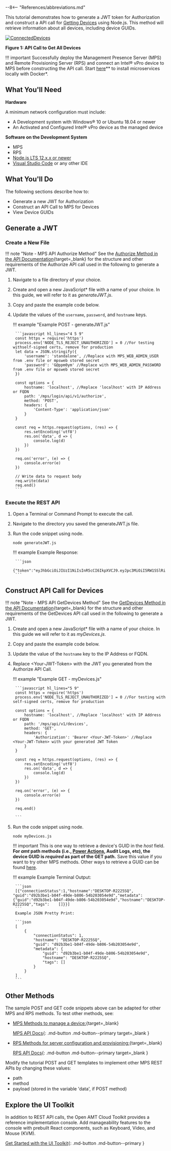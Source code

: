 --8<-- "References/abbreviations.md"

This tutorial demonstrates how to generate a JWT token for Authorization and construct a API call for [Getting Devices](https://app.swaggerhub.com/apis-docs/rbheopenamt/mps/1.4.0#/Devices/get_api_v1_devices) using Node.js. This method will retrieve information about all devices, including device GUIDs.

[![ConnectedDevices](../assets/images/ConnectedDevicesAPI.png)](../assets/images/ConnectedDevicesAPI.png)

**Figure 1: API Call to Get All Devices**

!!! important
    Successfully deploy the Management Presence Server (MPS) and Remote Provisioning Server (RPS) and connect an Intel® vPro device to MPS before constructing the API call. Start [here](../Docker/overview.md)** to install microservices locally with Docker*.

## What You'll Need

**Hardware**

A minimum network configuration must include:

-  A Development system with Windows® 10 or Ubuntu 18.04 or newer
-  An Activated and Configured Intel® vPro device as the managed device

**Software on the Development System** 

- MPS
- RPS
- [Node.js LTS 12.x.x or newer](https://nodejs.org/)
- [Visual Studio Code](https://code.visualstudio.com/) or any other IDE
    
  
## What You'll Do
The following sections describe how to:

- Generate a new JWT for Authorization
- Construct an API Call to MPS for Devices
- View Device GUIDs

## Generate a JWT

### Create a New File

!!! note "Note - MPS API Authorize Method"
    See the [Authorize Method in the API Documentation](https://app.swaggerhub.com/apis-docs/rbheopenamt/mps/1.4.0#/Auth/post_api_v1_authorize){target=_blank} for the structure and other requirements of the Authorize API call used in the following to generate a JWT.

1. Navigate to a file directory of your choice.
2. Create and open a new JavaScript* file with a name of your choice. In this guide, we will refer to it as *generateJWT.js*.
3. Copy and paste the example code below.
4. Update the values of the `username`, `password`, and `hostname` keys.

    !!! example "Example POST - generateJWT.js"

        ```javascript hl_lines="4 5 9"
        const https = require('https')
        process.env['NODE_TLS_REJECT_UNAUTHORIZED'] = 0 //For testing withself-signed certs, remove for production
        let data = JSON.stringify({
            'username': 'standalone', //Replace with MPS_WEB_ADMIN_USER from .env file or mpsweb stored secret
            'password': 'G@ppm0ym' //Replace with MPS_WEB_ADMIN_PASSWORD from .env file or mpsweb stored secret
        })

        const options = {
            hostname: 'localhost', //Replace 'localhost' with IP Address or FQDN
            path: '/mps/login/api/v1/authorize',
            method: 'POST',
            headers: {
                'Content-Type': 'application/json'
            }
        }

        const req = https.request(options, (res) => {
            res.setEncoding('utf8')
            res.on('data', d => {
                console.log(d)
            })
        })

        req.on('error', (e) => {
            console.error(e)
        })

        // Write data to request body
        req.write(data)
        req.end()
        ```

### Execute the REST API

1. Open a Terminal or Command Prompt to execute the call.
2. Navigate to the directory you saved the generateJWT.js file.
3. Run the code snippet using node.

    ```
    node generateJWT.js
    ```

    !!! example
        Example Response:

        ```json
        {"token":"eyJhbGciOiJIUzI1NiIsInR5cCI6IkpXVCJ9.eyJpc3MiOiI5RW1SSlRiSWlJYjRiSWVTc21nY1dJanJSNkh5RVRxYyIsImV4cCI6MTYyMDE2OTg2NH0.GUib9sq0RWRLqJ7JpNNlj2AluuROLICCfdZaQzyWy90"}
        ```

## Construct API Call for Devices

!!! note "Note - MPS API GetDevices Method"
    See the [GetDevices Method in the API Documentation](https://app.swaggerhub.com/apis-docs/rbheopenamt/mps/1.4.0#/Devices/get_api_v1_devices){target=_blank} for the structure and other requirements of the GetDevices API call used in the following to generate a JWT.

1. Create and open a new JavaScript* file with a name of your choice. In this guide we will refer to it as *myDevices.js*.
2. Copy and paste the example code below.
3. Update the value of the `hostname` key to the IP Address or FQDN.
4. Replace &lt;Your-JWT-Token&gt; with the JWT you generated from the Authorize API Call.

    !!! example "Example GET - myDevices.js"

        ```javascript hl_lines="5 9"
        const https = require('https')
        process.env['NODE_TLS_REJECT_UNAUTHORIZED'] = 0 //For testing with self-signed certs, remove for production
        
        const options = {
            hostname: 'localhost', //Replace 'localhost' with IP Address or FQDN
            path: '/mps/api/v1/devices',
            method: 'GET',
            headers: {
                'Authorization': 'Bearer <Your-JWT-Token>' //Replace <Your-JWT-Token> with your generated JWT Token
            }
        }
        
        const req = https.request(options, (res) => {
            res.setEncoding('utf8')
            res.on('data', d => {
                console.log(d)
            })
        })
        
        req.on('error', (e) => {
            console.error(e)
        })
        
        req.end()

        ```

4. Run the code snippet using node.

    ```
    node myDevices.js
    ```

    !!! important
        This is one way to retrieve a device's GUID in the *host* field.  **For *amt* path methods (i.e., [Power Actions](../Topics/powerstates.md), Audit Logs, etc), the device GUID is *required* as part of the GET path.** Save this value if you want to try other MPS methods. Other ways to retrieve a GUID can be found [here](../Topics/guids.md).


    !!! example
        Example Terminal Output:

        ```json
        [{"connectionStatus":1,"hostname":"DESKTOP-R2225SQ",    "guid":"d92b3be1-b04f-49de-b806-54b203054e9d","metadata":   {"guid":"d92b3be1-b04f-49de-b806-54b203054e9d","hostname":"DESKTOP-R2225SQ","tags":    []}}]
        ```
        Example JSON Pretty Print:

        ```json
        [
            {
                "connectionStatus": 1,
                "hostname": "DESKTOP-R2225SQ",
                "guid": "d92b3be1-b04f-49de-b806-54b203054e9d",
                "metadata": {
                    "guid": "d92b3be1-b04f-49de-b806-54b203054e9d",
                    "hostname": "DESKTOP-R2225SQ",
                    "tags": []
                }
            }
        ]
        ```

## Other Methods

The sample POST and GET code snippets above can be adapted for other MPS and RPS methods. To test other methods, see: 

- [MPS Methods to manage a device:](https://app.swaggerhub.com/apis-docs/rbheopenamt/mps/1.4.0){target=_blank}

    [MPS API Docs](https://app.swaggerhub.com/apis-docs/rbheopenamt/mps/1.4.0){: .md-button .md-button--primary target=_blank }

- [RPS Methods for server configuration and provisioning:](https://app.swaggerhub.com/apis-docs/rbheopenamt/rps/1.4.0){target=_blank}

    [RPS API Docs](https://app.swaggerhub.com/apis-docs/rbheopenamt/rps/1.4.0){: .md-button .md-button--primary target=_blank }

Modify the tutorial POST and GET templates to implement other MPS REST APIs by changing these values:

- path
- method
- payload (stored in the variable 'data', if POST method)

## Explore the UI Toolkit
In addition to REST API calls, the Open AMT Cloud Toolkit provides a reference implementation console. Add manageability features to the console with prebuilt React components, such as Keyboard, Video, and Mouse (KVM).

[Get Started with the UI Toolkit](../Tutorials/uitoolkit.md){: .md-button .md-button--primary }
